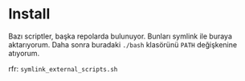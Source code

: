 # Install

Bazı scriptler, başka repolarda bulunuyor. Bunları symlink ile buraya aktarıyorum. Daha sonra buradaki `./bash` klasörünü `PATH` değişkenine atıyorum.

rfr: `symlink_external_scripts.sh`
